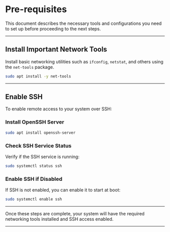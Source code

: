 # Pre-requisites

This document describes the necessary tools and configurations you need to set up before proceeding to the next steps.

---

## Install Important Network Tools

Install basic networking utilities such as `ifconfig`, `netstat`, and others using the `net-tools` package.

```bash
sudo apt install -y net-tools
```

---

## Enable SSH

To enable remote access to your system over SSH:

### Install OpenSSH Server

```bash
sudo apt install openssh-server
```

### Check SSH Service Status

Verify if the SSH service is running:

```bash
sudo systemctl status ssh
```

### Enable SSH if Disabled

If SSH is not enabled, you can enable it to start at boot:

```bash
sudo systemctl enable ssh
```

---

Once these steps are complete, your system will have the required networking tools installed and SSH access enabled.

---